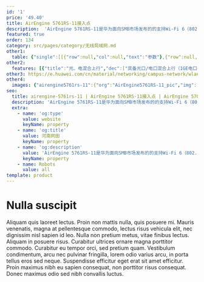```yaml
---
id: '1'
price: '49.40'
title: AirEngine 5761RS-11接入点
description:  'AirEngine 5761RS-11是华为面向SMB市场发布的的支持Wi-Fi 6（802.11ax）标准的室外AP。支持2.4GHz（2x2）+ 5GHz（2x2）双频同时提供业务，整机速率可达1.775Gbps。具有卓越的室外覆盖性能及超强的IP68防水防尘和防雷电能力。适用于高密场馆、广场、步行街、游乐场等覆盖场景。'
featured: true
order: 134
category: src/pages/category/无线局域网.md
other1: 
  table: {"single":[[{"row":null,"col":null,"text":"参数"},{"row":null,"col":null,"text":"AirEngine 5761RS-11接入点"}],[{"row":null,"col":null,"text":"尺寸（宽×深×高）"},{"row":null,"col":null,"text":"200 x 200 x 69 mm"}],[{"row":null,"col":null,"text":"电源输入"},{"row":null,"col":null,"text":"PoE供电：满足802.3at/af以太网供电标准\n说明：802.3af时，AP有限制，详见《规格查询工具》网站"}],[{"row":null,"col":null,"text":"最大功耗"},{"row":null,"col":null,"text":"17.7W\n"}],[{"row":null,"col":null,"text":"最大用户数"},{"row":null,"col":null,"text":"≤1024\n说明：使用环境不同实际用户数存在差异"}],[{"row":null,"col":null,"text":"工作温度"},{"row":null,"col":null,"text":" -40℃～+65℃"}],[{"row":null,"col":null,"text":"天线类型"},{"row":null,"col":null,"text":"内置定向天线\n"}],[{"row":null,"col":null,"text":"MIMO:空间流"},{"row":null,"col":null,"text":"2.4GHz: 2×2:2, 5GHz: 2×2:2"}],[{"row":null,"col":null,"text":"无线协议"},{"row":null,"col":null,"text":"802.11a/b/g/n/ac/ac wave2/ax"}],[{"row":null,"col":null,"text":"最高速率"},{"row":null,"col":null,"text":"1.775Gbps"}]]}
other2:
  features: [{"title":"光、电混合上行","dec":["具备光口/电口混合上行（1GE电口+1GE光口）能力，灵活适应室外各种部署场景"]},{"title":"工业级设计","dec":["5KA天馈防雷，以太网接口6KA/6KV增强防雷设计，IP68防水防尘等级，-40℃～+65℃宽温工作，满足工业级使用要求"]},{"title":"云管理","dec":["云管理平台提供对AP设备管理、租户管理、应用管理、license管理、网规网优、设备监控、网络业务配置和增值业务等功能"]}]
other3: https://e.huawei.com/cn/material/networking/campus-network/wlan/d11909d9bfc2488c8af1015c89737eb9
other4:
  images: {"airengine5761rs-11":{"org":"AirEngine5761RS-11_pic","img":["bottom.png","front.png","front_left.png","front_right.png","rear.png","rear_top.png","top.png"]}}
seo:
  title: airengine-5761rs-11 | AirEngine 5761RS-11接入点 | AirEngine 5700R 系列 | 室外接入点 | 无线局域网 | 企业网络
  description: 'AirEngine 5761RS-11是华为面向SMB市场发布的的支持Wi-Fi 6（802.11ax）标准的室外AP。支持2.4GHz（2x2）+ 5GHz（2x2）双频同时提供业务，整机速率可达1.775Gbps。具有卓越的室外覆盖性能及超强的IP68防水防尘和防雷电能力。适用于高密场馆、广场、步行街、游乐场等覆盖场景。'
  extra:
    - name: 'og:type'
      value: website
      keyName: property
    - name: 'og:title'
      value: 河南网田
      keyName: property
    - name: 'og:description'
      value: 'AirEngine 5761RS-11是华为面向SMB市场发布的的支持Wi-Fi 6（802.11ax）标准的室外AP。支持2.4GHz（2x2）+ 5GHz（2x2）双频同时提供业务，整机速率可达1.775Gbps。具有卓越的室外覆盖性能及超强的IP68防水防尘和防雷电能力。适用于高密场馆、广场、步行街、游乐场等覆盖场景。'
      keyName: property
    - name: Robots
      value: all
template: product
---
```


# Nulla suscipit

Aliquam quis laoreet lectus. Proin non mattis nulla, quis posuere mi. Mauris venenatis, magna at pellentesque commodo, lectus risus vehicula elit, nec dignissim nisl sapien id leo. Nulla non pretium metus, vitae finibus lectus. Aliquam in posuere risus. Curabitur ultrices ornare magna porttitor commodo. Curabitur eu tempor orci, sed pretium quam. Vestibulum condimentum, arcu nec pulvinar fringilla, lorem odio varius arcu, in porta tellus eros sed neque. Suspendisse efficitur eget erat sit amet efficitur. Proin maximus nibh eu sapien consequat, non porttitor risus consequat. Donec maximus odio sed nibh convallis luctus.